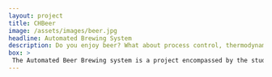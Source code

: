 ```yaml
---
layout: project
title: CHBeer
image: /assets/images/beer.jpg
headline: Automated Brewing System
description: Do you enjoy beer? What about process control, thermodynamics and kinetic modelling? Fermentation started in the Bronze Age and is theorized to be the main driver behind the origin of civilization! However, controlling this biological process to achieve the desired beer characteristics challenging to this day. Large breweries have access to sophisticated devices for process control, but what about homebrewers and craft breweries who can’t spend hundreds of thousands of dollars on high-end equipment? This workshop will demonstrate how to build a low-cost device that can monitor and control key process variables such as temperature and pH during the brewing process. Through the Internet of Things, it is possible to access and monitor process variables from anywhere! Come join us and learn how to make great beer from the comfort of your phone. 
box: >
 The Automated Beer Brewing system is a project encompassed by the student organization UBC Envision. The project is based on the idea of ‘The Internet of Things’, and aims to develop craft brewing technologies and to create an automated brewing system with the ability to monitor and control process variables such as temperature and acidity in real-time. We are currently coupling sensors to web servers and developing a mobile app, which would allow operators to remotely view brewing conditions and key control variables. A large focus of our project is the concept that many home-breweries or smaller breweries lack the hundreds of thousands of dollars required for high-end equipment. Through our project, our long-goal is to optimize brewing processes for brewing technologies, to design and implement low-cost data monitoring, and in time, to have our machine learning algorithms be applied to actual breweries to brew the perfect beer.
---
```


